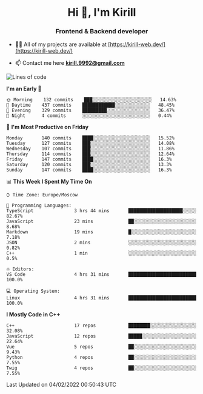 <h1 align="center">Hi 👋, I'm Kirill</h1>
<h3 align="center">Frontend & Backend developer</h3>

- 👨‍💻 All of my projects are available at [https://kirill-web.dev/](https://kirill-web.dev/)

- 📫 Contact me here **kirill.9992@gmail.com**











<!--START_SECTION:waka-->
![Lines of code](https://img.shields.io/badge/From%20Hello%20World%20I%27ve%20Written-520%20Thousand%20lines%20of%20code-blue)

**I'm an Early 🐤** 

```text
🌞 Morning    132 commits    ███░░░░░░░░░░░░░░░░░░░░░░   14.63% 
🌆 Daytime    437 commits    ████████████░░░░░░░░░░░░░   48.45% 
🌃 Evening    329 commits    █████████░░░░░░░░░░░░░░░░   36.47% 
🌙 Night      4 commits      ░░░░░░░░░░░░░░░░░░░░░░░░░   0.44%

```
📅 **I'm Most Productive on Friday** 

```text
Monday       140 commits    ████░░░░░░░░░░░░░░░░░░░░░   15.52% 
Tuesday      127 commits    ███░░░░░░░░░░░░░░░░░░░░░░   14.08% 
Wednesday    107 commits    ███░░░░░░░░░░░░░░░░░░░░░░   11.86% 
Thursday     114 commits    ███░░░░░░░░░░░░░░░░░░░░░░   12.64% 
Friday       147 commits    ████░░░░░░░░░░░░░░░░░░░░░   16.3% 
Saturday     120 commits    ███░░░░░░░░░░░░░░░░░░░░░░   13.3% 
Sunday       147 commits    ████░░░░░░░░░░░░░░░░░░░░░   16.3%

```


📊 **This Week I Spent My Time On** 

```text
⌚︎ Time Zone: Europe/Moscow

💬 Programming Languages: 
TypeScript               3 hrs 44 mins       ████████████████████░░░░░   82.67% 
JavaScript               23 mins             ██░░░░░░░░░░░░░░░░░░░░░░░   8.68% 
Markdown                 19 mins             █░░░░░░░░░░░░░░░░░░░░░░░░   7.18% 
JSON                     2 mins              ░░░░░░░░░░░░░░░░░░░░░░░░░   0.82% 
C++                      1 min               ░░░░░░░░░░░░░░░░░░░░░░░░░   0.5%

🔥 Editors: 
VS Code                  4 hrs 31 mins       █████████████████████████   100.0%

💻 Operating System: 
Linux                    4 hrs 31 mins       █████████████████████████   100.0%

```

**I Mostly Code in C++** 

```text
C++                      17 repos            ████████░░░░░░░░░░░░░░░░░   32.08% 
JavaScript               12 repos            █████░░░░░░░░░░░░░░░░░░░░   22.64% 
Vue                      5 repos             ██░░░░░░░░░░░░░░░░░░░░░░░   9.43% 
Python                   4 repos             ██░░░░░░░░░░░░░░░░░░░░░░░   7.55% 
Twig                     4 repos             ██░░░░░░░░░░░░░░░░░░░░░░░   7.55%

```



 Last Updated on 04/02/2022 00:50:43 UTC
<!--END_SECTION:waka-->
